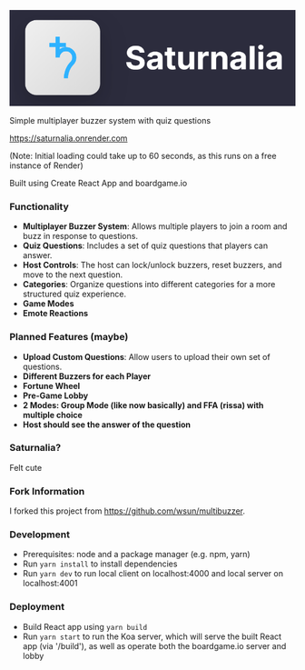 
<p align="center">
  <img src="https://github.com/yunuseyvz/saturnalia/blob/main/public/image.png?raw=true" />
</p>

Simple multiplayer buzzer system with quiz questions

<https://saturnalia.onrender.com>

(Note: Initial loading could take up to 60 seconds, as this runs on a free instance of Render)

Built using Create React App and boardgame.io

### Functionality

- **Multiplayer Buzzer System**: Allows multiple players to join a room and buzz in response to questions.
- **Quiz Questions**: Includes a set of quiz questions that players can answer.
- **Host Controls**: The host can lock/unlock buzzers, reset buzzers, and move to the next question.
- **Categories**: Organize questions into different categories for a more structured quiz experience.
- **Game Modes**
- **Emote Reactions**

### Planned Features (maybe)

- **Upload Custom Questions**: Allow users to upload their own set of questions.
- **Different Buzzers for each Player**
- **Fortune Wheel**
- **Pre-Game Lobby**
- **2 Modes: Group Mode (like now basically) and FFA (rissa) with multiple choice**
- **Host should see the answer of the question**

### Saturnalia?

Felt cute

### Fork Information

I forked this project from <https://github.com/wsun/multibuzzer>.

### Development

- Prerequisites: node and a package manager (e.g. npm, yarn)
- Run `yarn install` to install dependencies
- Run `yarn dev` to run local client on localhost:4000 and local server on localhost:4001

### Deployment

- Build React app using `yarn build`
- Run `yarn start` to run the Koa server, which will serve the built React app (via '/build'), as well as operate both the boardgame.io server and lobby
